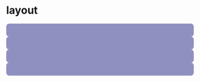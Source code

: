 # layout

  <k-row :gutter="20">
    <k-col :span="6">
      <div
        style="background-color: #9090c0; height: 35px; border-radius: 8px"
      ></div
    ></k-col>
    <k-col :span="6">
      <div
        style="background-color: #9090c0; height: 35px; border-radius: 8px"
      ></div
    ></k-col>
    <k-col :span="6">
      <div
        style="background-color: #9090c0; height: 35px; border-radius: 8px"
      ></div
    ></k-col>
    <k-col :span="6">
      <div
        style="background-color: #9090c0; height: 35px; border-radius: 8px"
      ></div
    ></k-col>
  </k-row>